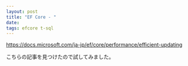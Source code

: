 ```yaml
---
layout: post
title: "EF Core - "
date: 
tags: efcore t-sql
---
```


https://docs.microsoft.com/ja-jp/ef/core/performance/efficient-updating

こちらの記事を見つけたので試してみました。

